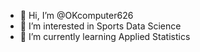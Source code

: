 - 👋 Hi, I’m @OKcomputer626
- 👀 I’m interested in Sports Data Science 
- 🌱 I’m currently learning Applied Statistics

<!---
OKcomputer626/OKcomputer626 is a ✨ special ✨ repository because its `README.md` (this file) appears on your GitHub profile.
You can click the Preview link to take a look at your changes.
--->
